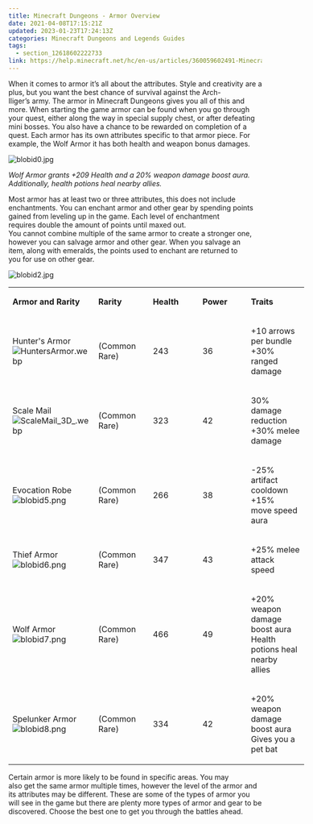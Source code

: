 ```yaml
---
title: Minecraft Dungeons - Armor Overview
date: 2021-04-08T17:15:21Z
updated: 2023-01-23T17:24:13Z
categories: Minecraft Dungeons and Legends Guides
tags:
  - section_12618602222733
link: https://help.minecraft.net/hc/en-us/articles/360059602491-Minecraft-Dungeons-Armor-Overview
---
```


When it comes to armor it’s all about the attributes. Style and creativity are a plus, but you want the best chance of survival against the Arch-Iliger’s army. The armor in Minecraft Dungeons gives you all of this and more. When starting the game armor can be found when you go through your quest, either along the way in special supply chest, or after defeating mini bosses. You also have a chance to be rewarded on completion of a quest. Each armor has its own attributes specific to that armor piece. For example, the Wolf Armor it has both health and weapon bonus damages. 

![blobid0.jpg](https://minecrafthelp.zendesk.com/hc/article_attachments/360091936551/blobid0.jpg)

*Wolf Armor grants +209 Health and a 20% weapon damage boost aura. Additionally, health potions heal nearby allies.*

Most armor has at least two or three attributes, this does not include enchantments. You can enchant armor and other gear by spending points gained from leveling up in the game. Each level of enchantment requires double the amount of points until maxed out. You cannot combine multiple of the same armor to create a stronger one, however you can salvage armor and other gear. When you salvage an item, along with emeralds, the points used to enchant are returned to you for use on other gear. 

![blobid2.jpg](https://minecrafthelp.zendesk.com/hc/article_attachments/360091936631/blobid2.jpg)

<table style="font-weight: 400; width: 588px;" data-border="1" data-tablestyle="MsoNormalTable" data-tablelook="1184" aria-rowcount="7">
<colgroup>
<col style="width: 20%" />
<col style="width: 20%" />
<col style="width: 20%" />
<col style="width: 20%" />
<col style="width: 20%" />
</colgroup>
<tbody>
<tr class="odd" aria-rowindex="1">
<td style="width: 140.667px" data-celllook="69905"><p><strong>Armor and Rarity</strong> </p></td>
<td style="width: 74.6667px"><p><strong>Rarity</strong></p></td>
<td style="width: 56.6667px" data-celllook="69905"><p><strong>Health</strong> </p></td>
<td style="width: 64.6667px"><p><strong>Power</strong></p></td>
<td style="width: 197.333px" data-celllook="69905"><p><strong>Traits</strong> </p></td>
</tr>
<tr class="even" aria-rowindex="2">
<td style="width: 140.667px" data-celllook="69905"><p>Hunter's Armor<img src="https://minecrafthelp.zendesk.com/hc/article_attachments/360091937111/HuntersArmor.webp" alt="HuntersArmor.webp" /></p></td>
<td style="width: 74.6667px"><p>(Common <br />
Rare)</p></td>
<td style="width: 56.6667px" data-celllook="69905"><p>243</p></td>
<td style="width: 64.6667px"><p>36</p></td>
<td style="width: 197.333px" data-celllook="69905"><p>+10 arrows per bundle <br />
+30% ranged damage </p></td>
</tr>
<tr class="odd" aria-rowindex="3">
<td style="width: 140.667px" data-celllook="69905"><p>Scale Mail<img src="https://minecrafthelp.zendesk.com/hc/article_attachments/360091941832/ScaleMail_3D_.webp" alt="ScaleMail_3D_.webp" /></p></td>
<td style="width: 74.6667px"><p>(Common <br />
Rare)</p></td>
<td style="width: 56.6667px" data-celllook="69905"><p>323 </p></td>
<td style="width: 64.6667px"><p>42</p></td>
<td style="width: 197.333px" data-celllook="69905"><p>30% damage reduction <br />
+30% melee damage </p></td>
</tr>
<tr class="even" aria-rowindex="4">
<td style="width: 140.667px" data-celllook="69905"><p>Evocation Robe<img src="https://minecrafthelp.zendesk.com/hc/article_attachments/360091941932/blobid5.png" alt="blobid5.png" /></p></td>
<td style="width: 74.6667px"><p>(Common <br />
Rare) </p></td>
<td style="width: 56.6667px" data-celllook="69905"><p>266  </p></td>
<td style="width: 64.6667px"><p>38</p></td>
<td style="width: 197.333px" data-celllook="69905"><p>-25% artifact cooldown <br />
+15% move speed aura </p></td>
</tr>
<tr class="odd" aria-rowindex="5">
<td style="width: 140.667px" data-celllook="69905"><p>Thief Armor<img src="https://minecrafthelp.zendesk.com/hc/article_attachments/360091941972/blobid6.png" alt="blobid6.png" /></p></td>
<td style="width: 74.6667px"><p>(Common <br />
Rare) </p></td>
<td style="width: 56.6667px" data-celllook="69905"><p>347</p></td>
<td style="width: 64.6667px"><p>43</p></td>
<td style="width: 197.333px" data-celllook="69905"><p>+25% melee attack speed </p></td>
</tr>
<tr class="even" aria-rowindex="6">
<td style="width: 140.667px" data-celllook="69905"><p>Wolf Armor<img src="https://minecrafthelp.zendesk.com/hc/article_attachments/360091937391/blobid7.png" alt="blobid7.png" /></p></td>
<td style="width: 74.6667px"><p>(Common <br />
Rare)</p></td>
<td style="width: 56.6667px" data-celllook="69905"><p>466</p></td>
<td style="width: 64.6667px"><p>49</p></td>
<td style="width: 197.333px" data-celllook="69905"><p>+20% weapon damage boost aura <br />
Health potions heal nearby allies </p></td>
</tr>
<tr class="odd" aria-rowindex="7">
<td style="width: 140.667px" data-celllook="69905"><p>Spelunker Armor<img src="https://minecrafthelp.zendesk.com/hc/article_attachments/360091937431/blobid8.png" alt="blobid8.png" /></p></td>
<td style="width: 74.6667px"><p>(Common <br />
Rare)</p></td>
<td style="width: 56.6667px" data-celllook="69905"><p>334</p></td>
<td style="width: 64.6667px"><p>42</p></td>
<td style="width: 197.333px" data-celllook="69905"><p>+20% weapon damage boost aura <br />
Gives you a pet bat </p></td>
</tr>
</tbody>
</table>

Certain armor is more likely to be found in specific areas. You may also get the same armor multiple times, however the level of the armor and its attributes may be different. These are some of the types of armor you will see in the game but there are plenty more types of armor and gear to be discovered. Choose the best one to get you through the battles ahead.
